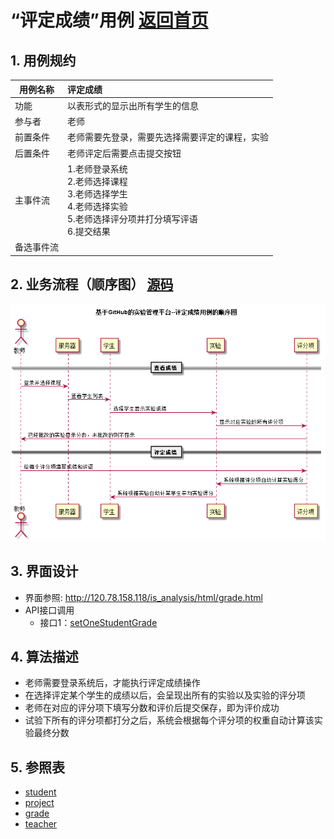 ﻿
# “评定成绩”用例 [返回首页](../README.md)
## 1. 用例规约

|用例名称|评定成绩|
|-------|:-------------|
|功能|以表形式的显示出所有学生的信息|
|参与者|老师|
|前置条件|老师需要先登录，需要先选择需要评定的课程，实验|
|后置条件| 老师评定后需要点击提交按钮|
|主事件流| 1.老师登录系统<br />2.老师选择课程<br />3.老师选择学生<br />4.老师选择实验<br />5.老师选择评分项并打分填写评语<br />6.提交结果|
|备选事件流| |

## 2. 业务流程（顺序图） [源码](../puml/评定成绩.puml)
![sequence1](../images/评定成绩.png) 

## 3. 界面设计
- 界面参照: http://120.78.158.118/is_analysis/html/grade.html
- API接口调用
    - 接口1：[setOneStudentGrade](../v1/api/setOneStudentGrade.md) 

## 4. 算法描述

- 老师需要登录系统后，才能执行评定成绩操作
- 在选择评定某个学生的成绩以后，会呈现出所有的实验以及实验的评分项
- 老师在对应的评分项下填写分数和评价后提交保存，即为评价成功
- 试验下所有的评分项都打分之后，系统会根据每个评分项的权重自动计算该实验最终分数
    
## 5. 参照表

- [student](../database.md)
- [project](../database.md)
- [grade](../database.md)
- [teacher](../database.md)


